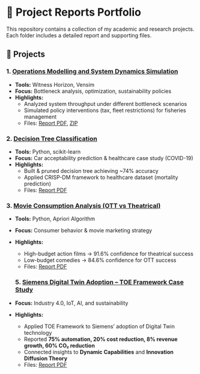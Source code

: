 # 📂 Project Reports Portfolio  

This repository contains a collection of my academic and research projects.  
Each folder includes a detailed report and supporting files.  

## 🚀 Projects  

### 1. [Operations Modelling and System Dynamics Simulation](./Operations-Modelling-Simulation)  
- **Tools:** Witness Horizon, Vensim  
- **Focus:** Bottleneck analysis, optimization, sustainability policies  
- **Highlights:**  
  - Analyzed system throughput under different bottleneck scenarios  
  - Simulated policy interventions (tax, fleet restrictions) for fisheries management  
  - Files: [Report PDF](./Operations-Modelling-Simulation/annotated-EBUS504_CHRISTINA_201805307.docx.pdf), [ZIP](./Operations-Modelling-Simulation/EBUS504_CHRISTINA_201805307%20(2).zip)  

### 2. [Decision Tree Classification](./Decision-Tree-Classification)  
- **Tools:** Python, scikit-learn  
- **Focus:** Car acceptability prediction & healthcare case study (COVID-19)  
- **Highlights:**  
  - Built & pruned decision tree achieving ~74% accuracy  
  - Applied CRISP-DM framework to healthcare dataset (mortality prediction)  
  - Files: [Report PDF](./Decision-Tree-Classification/DATA%20MINING%20ASSIGNMENT%20-%201%20.pdf)

 ### 3. [Movie Consumption Analysis (OTT vs Theatrical)](./Movie-Consumption-Analysis)  
- **Tools:** Python, Apriori Algorithm  
- **Focus:** Consumer behavior & movie marketing strategy  
- **Highlights:**  
  - High-budget action films → 91.6% confidence for theatrical success  
  - Low-budget comedies → 84.6% confidence for OTT success  
  - Files: [Report PDF](./Movie-Consumption-Analysis/annotated-_DATA%20MINING%20-%20PART%202.docx%20%281%29.pdf)
 
  ### 5. [Siemens Digital Twin Adoption – TOE Framework Case Study](./Siemens-Digital-Twin)  
- **Focus:** Industry 4.0, IoT, AI, and sustainability  
- **Highlights:**  
  - Applied TOE Framework to Siemens’ adoption of Digital Twin technology  
  - Reported **75% automation, 20% cost reduction, 8% revenue growth, 60% CO₂ reduction**  
  - Connected insights to **Dynamic Capabilities** and **Innovation Diffusion Theory**  
  - Files: [Report PDF](./Report.pdf)  

